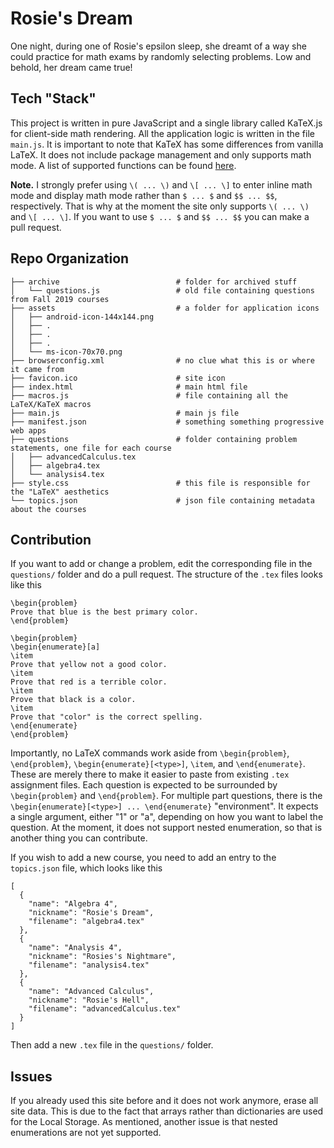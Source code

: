# Rosie's Dream

One night, during one of Rosie's epsilon sleep, she dreamt of a way she could practice for math exams by randomly selecting problems.
Low and behold, her dream came true!

## Tech "Stack"

This project is written in pure JavaScript and a single library called KaTeX.js for client-side math rendering.
All the application logic is written in the file `main.js`.
It is important to note that KaTeX has some differences from vanilla LaTeX.
It does not include package management and only supports math mode.
A list of supported functions can be found [here](https://katex.org/docs/supported.html).

**Note.** I strongly prefer using `\( ... \)` and `\[ ... \]` to enter inline math mode and display math mode rather than `$ ... $` and `$$ ... $$`, respectively.
That is why at the moment the site only supports `\( ... \)` and `\[ ... \]`.
If you want to use `$ ... $` and `$$ ... $$` you can make a pull request.

## Repo Organization

```
├── archive                          # folder for archived stuff
│   └── questions.js                 # old file containing questions from Fall 2019 courses
├── assets                           # a folder for application icons
│   ├── android-icon-144x144.png
│   ├── .
│   ├── .
│   ├── .
│   └── ms-icon-70x70.png
├── browserconfig.xml                # no clue what this is or where it came from
├── favicon.ico                      # site icon
├── index.html                       # main html file
├── macros.js                        # file containing all the LaTeX/KaTeX macros
├── main.js                          # main js file
├── manifest.json                    # something something progressive web apps
├── questions                        # folder containing problem statements, one file for each course
│   ├── advancedCalculus.tex
│   ├── algebra4.tex
│   └── analysis4.tex
├── style.css                        # this file is responsible for the "LaTeX" aesthetics
└── topics.json                      # json file containing metadata about the courses
```

## Contribution

If you want to add or change a problem, edit the corresponding file in the `questions/` folder and do a pull request.
The structure of the `.tex` files looks like this

```
\begin{problem}
Prove that blue is the best primary color.
\end{problem}

\begin{problem}
\begin{enumerate}[a]
\item
Prove that yellow not a good color.
\item
Prove that red is a terrible color.
\item
Prove that black is a color.
\item
Prove that "color" is the correct spelling.
\end{enumerate}
\end{problem}
```

Importantly, no LaTeX commands work aside from `\begin{problem}`, `\end{problem}`, `\begin{enumerate}[<type>]`, `\item`, and `\end{enumerate}`.
These are merely there to make it easier to paste from existing `.tex` assignment files. Each question is expected to be surrounded by `\begin{problem}` and `\end{problem}`.
For multiple part questions, there is the `\begin{enumerate}[<type>] ... \end{enumerate}` "environment".
It expects a single argument, either "1" or "a", depending on how you want to label the question.
At the moment, it does not support nested enumeration, so that is another thing you can contribute.

If you wish to add a new course, you need to add an entry to the `topics.json` file, which looks like this

```
[
  {
    "name": "Algebra 4",
    "nickname": "Rosie's Dream",
    "filename": "algebra4.tex"
  },
  {
    "name": "Analysis 4",
    "nickname": "Rosies's Nightmare",
    "filename": "analysis4.tex"
  },
  {
    "name": "Advanced Calculus",
    "nickname": "Rosie's Hell",
    "filename": "advancedCalculus.tex"
  }
]
```

Then add a new `.tex` file in the `questions/` folder.

## Issues

If you already used this site before and it does not work anymore, erase all site data.
This is due to the fact that arrays rather than dictionaries are used for the Local Storage.
As mentioned, another issue is that nested enumerations are not yet supported.
